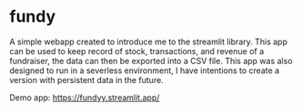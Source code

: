 # fundy
A simple webapp created to introduce me to the streamlit library. This app can be used to keep record of stock, transactions, and revenue of a fundraiser, the data can then be exported into a CSV file. This app was also designed to run in a severless environment, I have intentions to create a version with persistent data in the future.

Demo app: https://fundyy.streamlit.app/